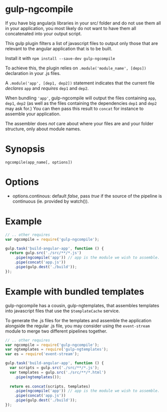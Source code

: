 gulp-ngcompile
==============

If you have big angularjs libraries in your src/ folder and do not use them all in your application, you most likely do not want to have them all concatenated into your output script.

This gulp plugin filters a list of javascript files to output only those that are relevant to the angular application that is to be built.

Install it with `npm install --save-dev gulp-ngcompile`

To achieve this, the plugin relies on `.module('module_name', [deps])` declaration in your .js files.

A `.module('app', [dep1, dep2])` statement indicates that the current file _declares_ `app` and _requires_ `dep1` and `dep2`.

When bundling `'app'`, gulp-ngcompile will output the files containing `app`, `dep1`, `dep2` (as well as the files containing the dependencies `dep1` and `dep2` may ask for.) You can then pass this result to `concat` for instance to assemble your application.

The assembler does *not* care about where your files are and your folder structure, only about module names.

Synopsis
========

`ngcompile(app_name[, options])`

Options
=======

* options.continous: default *false*, pass *true* if the source of the pipeline is continuous (ie. provided by watch()).

Example
=======

```javascript
// .. other requires
var ngcompile = require('gulp-ngcompile');

gulp.task('build-angular-app', function () {
  return gulp.src('./src/**/*.js')
    .pipe(ngcompile('app')) // app is the module we wish to assemble.
    .pipe(concat('app.js'))
    .pipe(gulp.dest('./build'));
});
```

Example with bundled templates
==============================

gulp-ngcompile has a cousin, gulp-ngtemplates, that assembles templates into javascript files that use the `$templateCache` service.

To generate the .js files for the templates and assemble the application alongside the regular .js file, you may consider using the `event-stream` module to merge two different pipelines together.

```javascript
// .. other requires
var ngcompile = require('gulp-ngcompile');
var ngtemplates = require('gulp-ngtemplates');
var es = require('event-stream');

gulp.task('build-angular-app', function () {
  var scripts = gulp.src('./src/**/*.js');
  var templates = gulp.src('./src/**/*.html')
    .pipe(ngtemplates());
    
  return es.concat(scripts, templates)
    .pipe(ngcompile('app')) // app is the module we wish to assemble.
    .pipe(concat('app.js'))
    .pipe(gulp.dest('./build'));
});
```
